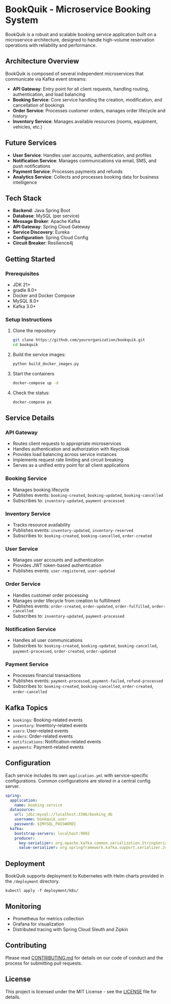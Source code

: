 # BookQuik - Microservice Booking System

BookQuik is a robust and scalable booking service application built on a microservice architecture, designed to handle high-volume reservation operations with reliability and performance.

## Architecture Overview

BookQuik is composed of several independent microservices that communicate via Kafka event streams:

- **API Gateway**: Entry point for all client requests, handling routing, authentication, and load balancing
- **Booking Service**: Core service handling the creation, modification, and cancellation of bookings
- **Order Service**: Processes customer orders, manages order lifecycle and history
- **Inventory Service**: Manages available resources (rooms, equipment, vehicles, etc.)

## Future Services

- **User Service**: Handles user accounts, authentication, and profiles
- **Notification Service**: Manages communications via email, SMS, and push notifications
- **Payment Service**: Processes payments and refunds
- **Analytics Service**: Collects and processes booking data for business intelligence

## Tech Stack

- **Backend**: Java Spring Boot
- **Database**: MySQL (per service)
- **Message Broker**: Apache Kafka
- **API Gateway**: Spring Cloud Gateway
- **Service Discovery**: Eureka
- **Configuration**: Spring Cloud Config
- **Circuit Breaker**: Resilience4j

## Getting Started

### Prerequisites

- JDK 21+
- gradle 8.0+
- Docker and Docker Compose
- MySQL 8.0+
- Kafka 3.0+

### Setup Instructions

1. Clone the repository

   ```bash
   git clone https://github.com/yourorganization/bookquik.git
   cd bookquik
   ```

2. Build the service images:

   ```bash
   python build_docker_images.py
   ```

3. Start the containers

   ```bash
   docker-compose up -d
   ```

4. Check the status:
   ```bash
   docker-compose ps
   ```

## Service Details

### API Gateway

- Routes client requests to appropriate microservices
- Handles authentication and authorization with Keycloak
- Provides load balancing across service instances
- Implements request rate limiting and circuit breaking
- Serves as a unified entry point for all client applications

### Booking Service

- Manages booking lifecycle
- Publishes events: `booking-created`, `booking-updated`, `booking-cancelled`
- Subscribes to: `inventory-updated`, `payment-processed`

### Inventory Service

- Tracks resource availability
- Publishes events: `inventory-updated`, `inventory-reserved`
- Subscribes to: `booking-created`, `booking-cancelled`, `order-created`

### User Service

- Manages user accounts and authentication
- Provides JWT token-based authentication
- Publishes events: `user-registered`, `user-updated`

### Order Service

- Handles customer order processing
- Manages order lifecycle from creation to fulfillment
- Publishes events: `order-created`, `order-updated`, `order-fulfilled`, `order-cancelled`
- Subscribes to: `inventory-updated`, `payment-processed`

### Notification Service

- Handles all user communications
- Subscribes to: `booking-created`, `booking-updated`, `booking-cancelled`, `payment-processed`, `order-created`, `order-updated`

### Payment Service

- Processes financial transactions
- Publishes events: `payment-processed`, `payment-failed`, `refund-processed`
- Subscribes to: `booking-created`, `booking-cancelled`, `order-created`, `order-cancelled`

## Kafka Topics

- `bookings`: Booking-related events
- `inventory`: Inventory-related events
- `users`: User-related events
- `orders`: Order-related events
- `notifications`: Notification-related events
- `payments`: Payment-related events

## Configuration

Each service includes its own `application.yml` with service-specific configurations. Common configurations are stored in a central config server.

```yaml
spring:
  application:
    name: booking-service
  datasource:
    url: jdbc:mysql://localhost:3306/booking_db
    username: bookquik_user
    password: ${MYSQL_PASSWORD}
  kafka:
    bootstrap-servers: localhost:9092
    producer:
      key-serializer: org.apache.kafka.common.serialization.StringSerializer
      value-serializer: org.springframework.kafka.support.serializer.JsonSerializer
```

## Deployment

BookQuik supports deployment to Kubernetes with Helm charts provided in the `/deployment` directory.

```
kubectl apply -f deployment/k8s/
```

## Monitoring

- Prometheus for metrics collection
- Grafana for visualization
- Distributed tracing with Spring Cloud Sleuth and Zipkin

## Contributing

Please read [CONTRIBUTING.md](CONTRIBUTING.md) for details on our code of conduct and the process for submitting pull requests.

## License

This project is licensed under the MIT License - see the [LICENSE](LICENSE) file for details.
